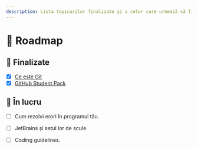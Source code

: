 ```yaml
---
description: Lista topicurilor finalizate şi a celor care urmează să fie adăugate aici
---
```


# 🚙 Roadmap

## 🏁 Finalizate

* [x] [Ce este Git](../docs/git-istoria-fisierelor-tale.md)
* [x] [GitHub Student Pack](../untitled/github-student-pack.md)

## 🔨 În lucru

* [ ] Cum rezolvi erori în programul tău.
* [ ] JetBrains şi setul lor de scule.
* [ ] Coding guidelines.



